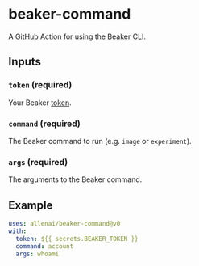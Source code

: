 # beaker-command

A GitHub Action for using the Beaker CLI.

## Inputs

### `token` (required)

Your Beaker [token](https://beaker.org/user).

### `command` (required)

The Beaker command to run (e.g. `image` or `experiment`).

### `args` (required)

The arguments to the Beaker command.

## Example

```yaml
uses: allenai/beaker-command@v0
with:
  token: ${{ secrets.BEAKER_TOKEN }}
  command: account
  args: whoami
```
